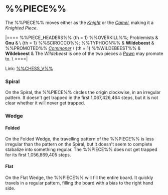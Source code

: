 # %%PIECE%%

The %%PIECE%% moves either as the [*Knight*](knight.html) or
the [*Camel*](camel.html), making it a *Knighted Piece*.

|====
%%PIECE_HEADERS%%
{th = 1}  %%OVERKILL%%; Problemists
       &  **Gnu**
       &  \\
{th = 1}  %%SCIROCCO%%; %%TYPHOON%%
       &  **Wildebeest**
       &  %%PROMOTED%% [*Commoner*](king.html?piece=commoner) \\
{th = 1}  %%WILDEBEEST%%
       &  **Wildebeest**
       &  The *Wildebeest* is one of the two pieces a
          [*Pawn*](pawn.html) may promote to. \\
====|

Link: [%%CHESS_V%%](#piece:gnus)

### Spiral

On the Spiral, the %%PIECE%% circles the origin clockwise, in an
irregular pattern. It doesn't get trapped in the first 1,067,426,464
steps, but it is not clear whether it will never get trapped.

### Wedge

#### Folded

On the Folded Wedge, the travelling pattern of the %%PIECE%% is less
irregular than the pattern on the Spiral, but it doesn't seem to
complete stabalize into something regular. The %%PIECE%% does not
get trapped for its first 1,056,869,405 steps.

#### Flat

On the Flat Wedge, the %%PIECE%% will fill the entire board. It quickly
travels in a regular pattern, filling the board with a bias to the
right hand side.

